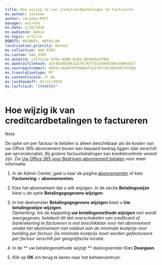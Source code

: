 ```yaml
---
title: Hoe wijzig ik van creditcardbetalingen te factureren
ms.author: cmcatee
author: cmcatee-MSFT
manager: mnirkhe
ms.date: 2/20/2018
ms.audience: Admin
ms.topic: article
ROBOTS: NOINDEX, NOFOLLOW
localization_priority: Normal
ms.collection: Adm_O365
ms.custom: Adm_O365
ms.assetid: c8f2a1a1-9704-4d08-ba60-d836b9a5f981
ms.openlocfilehash: a5f4658454631674c9e7f5a289e0308ce6064a5f
ms.sourcegitcommit: dd43cc0a9470f98b8ef2a3787c823801d674c666
ms.translationtype: MT
ms.contentlocale: nl-NL
ms.lasthandoff: 02/12/2019
ms.locfileid: "29906583"
---
```

# <a name="how-do-i-change-from-credit-card-payments-to-invoice"></a>Hoe wijzig ik van creditcardbetalingen te factureren

> [!NOTE]
> De optie om per factuur te betalen is alleen beschikbaar als de kosten van uw Office 365-abonnement boven een bepaald bedrag liggen (dat verschilt per servicelocatie). Bij grotere factuurbetalingen kan kredietcontrole vereist zijn. Zie [Uw Office 365 voor Bedrijven-abonnement betalen](https://support.office.com/article/734f4aab-df2d-4e9b-8cb1-691910bde216) voor meer informatie. 
  
1. In de Admin Center, gaat u naar de pagina [abonnementen](https://go.microsoft.com/fwlink/p/?linkid=842054) of kies **Facturering** \> **abonnementen**.
    
2. Kies het abonnement dat u wilt wijzigen. In de sectie **Betalingswijze** kiest u de optie **Betalingsgegevens wijzigen**.
    
3. In het deelvenster **Betalingsgegevens wijzigen** kiest u **Uw betalingswijze wijzigen**.
<br>*Opmerking: Als de koppeling **uw betalingsmethode wijzigen** niet wordt weergegeven, betekent dit dat overschakelen van creditcard of bankrekening te factureren is niet beschikbaar voor het abonnement omdat het abonnement niet voldoet aan de minimale kostprijs voor betaling per factuur. De minimale kostprijs moet worden gefactureerd per factuur verschilt per geografische locatie.*
  
4. In de ** uw betalingsmethode wijzigt ** dialoogvenster Kies **Doorgaan**.
    
5. Klik op **OK** om terug te keren naar het beheercentrum. 
   